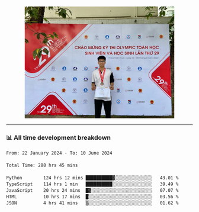 <p align="center"><img src="asset/header.jpg" width="80%"/></p>

---
<!-- 
<details>
  <summary>📃 My Resume</summary>

### Education

- 📖 **Information Technology**\
📆 10/2021 - present\
📍 **Thang Long University** - Hoang Mai, Hanoi, Vietnam -->

<!-- ### Experience
- 👨‍💻 **Full Stack Web Intern**\
📆 09/2022 - 12/2023\
📍 **TECH 5S** -  Luu Huu Phuong, Phuong My Dinh I, Nam Tu Liem, Hanoi.


- 👨‍💻 **Full Stack Web Fresher**\
📆 1/2022 - 05/2023\
📍 **TECH 5S** -  Luu Huu Phuong, Phuong My Dinh I, Nam Tu Liem, Hanoi.

- 👨‍💻 **Frontend Web Fresher**\
📆 11/2023 - present\
📍 **White Neuron** -  Mau Luong, Ha Dong, Hanoi, Vietnam
</details> -->

### 📊 All time development breakdown

<!--START_SECTION:waka-->

```txt
From: 22 January 2024 - To: 10 June 2024

Total Time: 288 hrs 45 mins

Python        124 hrs 12 mins ██████████▓░░░░░░░░░░░░░░   43.01 %
TypeScript    114 hrs 1 min   ██████████░░░░░░░░░░░░░░░   39.49 %
JavaScript    20 hrs 24 mins  █▓░░░░░░░░░░░░░░░░░░░░░░░   07.07 %
HTML          10 hrs 17 mins  █░░░░░░░░░░░░░░░░░░░░░░░░   03.56 %
JSON          4 hrs 41 mins   ▒░░░░░░░░░░░░░░░░░░░░░░░░   01.62 %
```

<!--END_SECTION:waka-->
